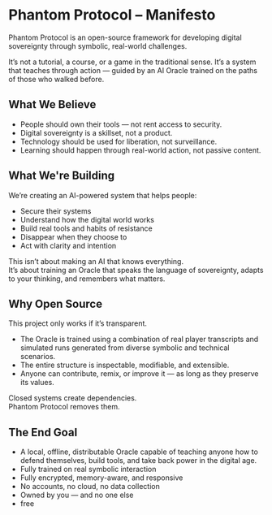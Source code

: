 # Phantom Protocol – Manifesto

Phantom Protocol is an open-source framework for developing digital sovereignty through symbolic, real-world challenges.

It’s not a tutorial, a course, or a game in the traditional sense. It’s a system that teaches through action — guided by an AI Oracle trained on the paths of those who walked before.

## What We Believe

- People should own their tools — not rent access to security.
- Digital sovereignty is a skillset, not a product.
- Technology should be used for liberation, not surveillance.
- Learning should happen through real-world action, not passive content.

## What We're Building

We’re creating an AI-powered system that helps people:
- Secure their systems
- Understand how the digital world works
- Build real tools and habits of resistance
- Disappear when they choose to
- Act with clarity and intention

This isn’t about making an AI that knows everything.  
It’s about training an Oracle that speaks the language of sovereignty, adapts to your thinking, and remembers what matters.

## Why Open Source

This project only works if it’s transparent.

- The Oracle is trained using a combination of real player transcripts and simulated runs generated from diverse symbolic and technical scenarios.
- The entire structure is inspectable, modifiable, and extensible.
- Anyone can contribute, remix, or improve it — as long as they preserve its values.

Closed systems create dependencies.  
Phantom Protocol removes them.

## The End Goal

- A local, offline, distributable Oracle capable of teaching anyone how to defend themselves, build tools, and take back power in the digital age.
- Fully trained on real symbolic interaction
- Fully encrypted, memory-aware, and responsive
- No accounts, no cloud, no data collection
- Owned by you — and no one else
- free
